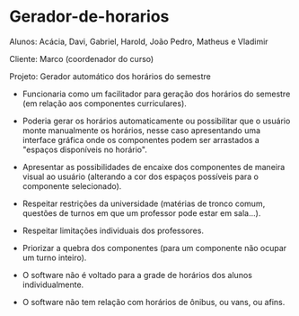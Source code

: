 # Gerador-de-horarios

Alunos: Acácia, Davi, Gabriel, Harold, João Pedro, Matheus e Vladimir

Cliente: Marco (coordenador do curso)

Projeto: Gerador automático dos horários do semestre


- Funcionaria como um facilitador para geração dos horários do semestre (em relação aos componentes curriculares).
- Poderia gerar os horários automaticamente ou possibilitar que o usuário monte manualmente os horários, nesse caso apresentando uma interface gráfica onde os componentes podem ser arrastados a "espaços disponíveis no horário".
- Apresentar as possibilidades de encaixe dos componentes de maneira visual ao usuário (alterando a cor dos espaços possíveis para o componente selecionado).
- Respeitar restrições da universidade (matérias de tronco comum, questões de turnos em que um professor pode estar em sala...).
- Respeitar limitações individuais dos professores.
- Priorizar a quebra dos componentes (para um componente não ocupar um turno inteiro).

- O software não é voltado para a grade de horários dos alunos individualmente.
- O software não tem relação com horários de ônibus, ou vans, ou afins.
